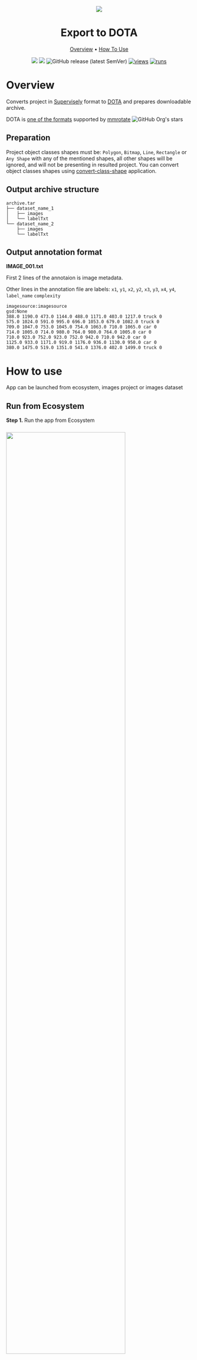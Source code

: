 
<div align="center" markdown>
<img src="https://user-images.githubusercontent.com/115161827/203993840-5a170216-d7a2-4e45-a74a-4b4c856e5b2f.jpg"/>  

# Export to DOTA

<p align="center">
  <a href="#Overview">Overview</a> •
  <a href="#How-to-use">How To Use</a>
</p>

[![](https://img.shields.io/badge/supervisely-ecosystem-brightgreen)](https://ecosystem.supervise.ly/apps/export-to-dota)
[![](https://img.shields.io/badge/slack-chat-green.svg?logo=slack)](https://supervise.ly/slack)
![GitHub release (latest SemVer)](https://img.shields.io/github/v/release/supervisely-ecosystem/export-to-dota)
[![views](https://app.supervise.ly/img/badges/views/supervisely-ecosystem/export-to-dota.png)](https://supervise.ly)
[![runs](https://app.supervise.ly/img/badges/runs/supervisely-ecosystem/export-to-dota.png)](https://supervise.ly)

</div>

# Overview

Converts project in [Supervisely](https://docs.supervise.ly/data-organization/00_ann_format_navi) format to [DOTA](https://captain-whu.github.io/DOTA/dataset.html) and prepares downloadable archive. 

DOTA is [one of the formats](https://github.com/open-mmlab/mmrotate/tree/main/tools/data#data-preparation-for-rotation-detection) supported by [mmrotate](https://github.com/open-mmlab/mmrotate) ![GitHub Org's stars](https://img.shields.io/github/stars/open-mmlab/mmrotate?style=social)


## Preparation

Project object classes shapes must be: `Polygon`, `Bitmap`, `Line`, `Rectangle` or `Any Shape` with any of the mentioned shapes, all other shapes will be ignored, and will not be presenting in resulted project. You can convert object classes shapes using [convert-class-shape](https://ecosystem.supervise.ly/apps/convert-class-shape) application.

## Output archive structure

```
archive.tar
├── dataset_name_1
│   ├── images
│   └── labelTxt
└── dataset_name_2
    ├── images
    └── labelTxt
```

## Output annotation format

**IMAGE_001.txt**

First 2 lines of the annotaion is image metadata.

Other lines in the annotation file are labels: `x1`, `y1`, `x2`, `y2`, `x3`, `y3`, `x4`, `y4`, `label_name` `complexity` 

```
imagesource:imagesource
gsd:None
388.0 1190.0 473.0 1144.0 488.0 1171.0 403.0 1217.0 truck 0
575.0 1024.0 591.0 995.0 696.0 1053.0 679.0 1082.0 truck 0
709.0 1047.0 753.0 1045.0 754.0 1063.0 710.0 1065.0 car 0
714.0 1005.0 714.0 980.0 764.0 980.0 764.0 1005.0 car 0
710.0 923.0 752.0 923.0 752.0 942.0 710.0 942.0 car 0
1125.0 933.0 1171.0 919.0 1176.0 936.0 1130.0 950.0 car 0
380.0 1475.0 519.0 1351.0 541.0 1376.0 402.0 1499.0 truck 0
```

# How to use

App can be launched from ecosystem, images project or images dataset

## Run from Ecosystem

**Step 1.** Run the app from Ecosystem

<img src="https://user-images.githubusercontent.com/115161827/203999489-57154128-ae87-4813-a2c8-560ce6614ed4.jpg" width="80%" style='padding-top: 10px'>  

**Step 2.** Select input project or dataset and press the Run button

<img src="https://user-images.githubusercontent.com/115161827/203999453-a36b56c9-5be5-475f-b075-3f02461c7503.gif" width="80%" style='padding-top: 10px'>

## Run from Images Project or Dataset

**Step 1.** Run the application from the context menu of the Images Project or Dataset

<img src="https://user-images.githubusercontent.com/115161827/203999520-b935e4a5-f06f-4e87-afef-09fb82026a9e.png" width="80%" style='padding-top: 10px'>  

**Step 2.** Press the Run button

<img src="https://user-images.githubusercontent.com/115161827/203999543-d85c56bb-de1b-4ec2-a00a-6ecc95d3f408.png" width="80%" style='padding-top: 10px'>

## Result

<img src="https://user-images.githubusercontent.com/115161827/203999558-b427801a-8e84-4064-a6a9-0925e4dd6c58.jpg" width="80%" style='padding-top: 10px'>
